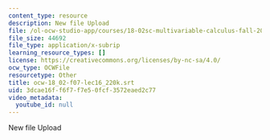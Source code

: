 ```yaml
---
content_type: resource
description: New file Upload
file: /ol-ocw-studio-app/courses/18-02sc-multivariable-calculus-fall-2010/3dcae16ff6f7f7e50fcf3572eaed2c77_ocw-18_02-f07-lec16_220k.srt
file_size: 44692
file_type: application/x-subrip
learning_resource_types: []
license: https://creativecommons.org/licenses/by-nc-sa/4.0/
ocw_type: OCWFile
resourcetype: Other
title: ocw-18_02-f07-lec16_220k.srt
uid: 3dcae16f-f6f7-f7e5-0fcf-3572eaed2c77
video_metadata:
  youtube_id: null
---
```

New file Upload